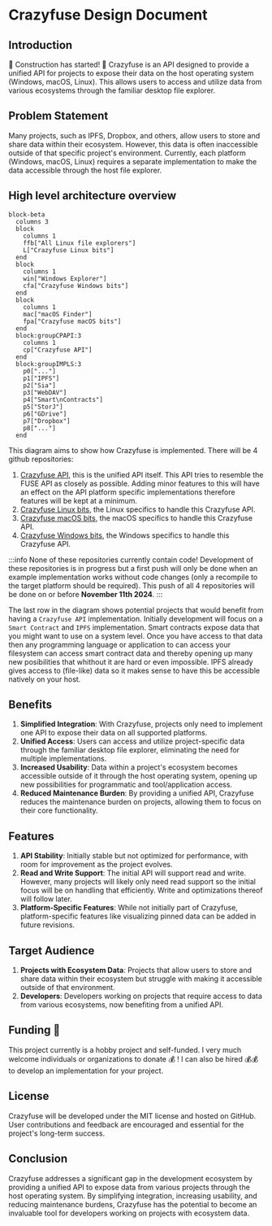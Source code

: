 # Crazyfuse Design Document

## Introduction

:construction: Construction has started! :construction: Crazyfuse is an API designed to provide a unified API for projects to expose their data on the host operating system (Windows, macOS, Linux). This allows users to access and utilize data from various ecosystems through the familiar desktop file explorer.

## Problem Statement

Many projects, such as IPFS, Dropbox, and others, allow users to store and share data within their ecosystem. However, this data is often inaccessible outside of that specific project's environment. Currently, each platform (Windows, macOS, Linux) requires a separate implementation to make the data accessible through the host file explorer.

## High level architecture overview
```mermaid
block-beta
  columns 3
  block
    columns 1
    ffb["All Linux file explorers"]
    L["Crazyfuse Linux bits"]
  end
  block
    columns 1
    win["Windows Explorer"]
    cfa["Crazyfuse Windows bits"]
  end
  block
    columns 1
    mac["macOS Finder"]
    fpa["Crazyfuse macOS bits"]
  end
  block:groupCPAPI:3
    columns 1
    cp["Crazyfuse API"]
  end
  block:groupIMPLS:3
    p0["..."]
    p1["IPFS"]
    p2["Sia"]
    p3["WebDAV"]
    p4["Smart\nContracts"]
    p5["StorJ"]
    p6["GDrive"]
    p7["Dropbox"]
    p8["..."]
  end
```

This diagram aims to show how Crazyfuse is implemented. There will be 4 github repositories:
1. [Crazyfuse API](https://github.com/crazyfuse/api), this is the unified API itself. This API tries to resemble the FUSE API as closely as possible. Adding minor features to this will have an effect on the API platform specific implementations therefore features will be kept at a minimum.
2. [Crazyfuse Linux bits](https://github.com/crazyfuse/internal_api_linux), the Linux specifics to handle this Crazyfuse API.
3. [Crazyfuse macOS bits](https://github.com/crazyfuse/internal_api_macos), the macOS specifics to handle this Crazyfuse API.
4. [Crazyfuse Windows bits](https://github.com/crazyfuse/internal_api_windows), the Windows specifics to handle this Crazyfuse API.

:::info
None of these repositories currently contain code! Development of these repositories is in progress but a first push will only be done when an example implementation works without code changes (only a recompile to the target platform should be required). This push of all 4 repositories will be done on or before **November 11th 2024**.
:::

The last row in the diagram shows potential projects that would benefit from having a `Crazyfuse API` implementation. Initially development will focus on a `Smart Contract` and `IPFS` implementation. Smart contracts expose data that you might want to use on a system level. Once you have access to that data then any programming language or application to can access your filesystem can access smart contract data and thereby opening up many new posibilities that whithout it are hard or even impossible. IPFS already gives access to (file-like) data so it makes sense to have this be accessible natively on your host.

## Benefits

1. **Simplified Integration**: With Crazyfuse, projects only need to implement one API to expose their data on all supported platforms.
2. **Unified Access**: Users can access and utilize project-specific data through the familiar desktop file explorer, eliminating the need for multiple implementations.
3. **Increased Usability**: Data within a project's ecosystem becomes accessible outside of it through the host operating system, opening up new possibilities for programmatic and tool/application access.
4. **Reduced Maintenance Burden**: By providing a unified API, Crazyfuse reduces the maintenance burden on projects, allowing them to focus on their core functionality.

## Features

1. **API Stability**: Initially stable but not optimized for performance, with room for improvement as the project evolves.
2. **Read and Write Support**: The initial API will support read and write. However, many projects will likely only need read support so the initial focus will be on handling that efficiently. Write and optimizations thereof will follow later.
3. **Platform-Specific Features**: While not initially part of Crazyfuse, platform-specific features like visualizing pinned data can be added in future revisions.

## Target Audience

1. **Projects with Ecosystem Data**: Projects that allow users to store and share data within their ecosystem but struggle with making it accessible outside of that environment.
2. **Developers**: Developers working on projects that require access to data from various ecosystems, now benefiting from a unified API.

## Funding :money_mouth_face:

This project currently is a hobby project and self-funded. I very much welcome individuals or organizations to donate :moneybag: ! I can also be hired :moneybag::moneybag: to develop an implementation for your project.

## License

Crazyfuse will be developed under the MIT license and hosted on GitHub. User contributions and feedback are encouraged and essential for the project's long-term success.

## Conclusion

Crazyfuse addresses a significant gap in the development ecosystem by providing a unified API to expose data from various projects through the host operating system. By simplifying integration, increasing usability, and reducing maintenance burdens, Crazyfuse has the potential to become an invaluable tool for developers working on projects with ecosystem data.
